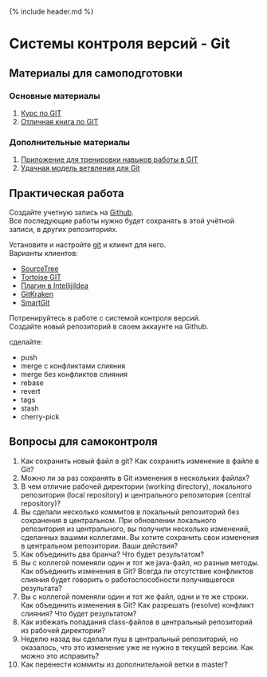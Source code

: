 {% include header.md %}

Системы контроля версий - Git
====================

Материалы для самоподготовки
---------------------

### Основные материалы
1. [Курс по GIT](https://learn.by/courses/course-v1:EPAM+VCG+ext1/about)
1. [Отличная книга по GIT](https://git-scm.com/book/ru/v2)

### Дополнительные материалы
1. [Приложение для тренировки навыков работы в GIT](https://learngitbranching.js.org/)
1. [Удачная модель ветвления для Git](https://habr.com/ru/post/106912/)

Практическая работа
---------------------

Создайте учетную запись на [Github](https://github.com/).  
Все последующие работы нужно будет сохранять в этой учётной записи, в других репозиториях.

Установите и настройте [git](https://git-scm.com/downloads) и клиент для него.  
Варианты клиентов:
* [SourceTree](https://www.sourcetreeapp.com/)
* [Tortoise GIT](https://tortoisegit.org/)
* [Плагин в IntellijiIdea](https://plugins.jetbrains.com/plugin/3033-git-integration)
* [GitKraken](https://www.gitkraken.com/)
* [SmartGit](http://www.syntevo.com/smartgit/)

Потренируйтесь в работе с системой контроля версий.  
Создайте новый репозиторий в своем аккаунте на Github.

сделайте: 
* push
* merge с конфликтами слияния
* merge без конфликтов слияния
* rebase
* revert
* tags
* stash 
* cherry-pick

Вопросы для самоконтроля
---------------------
1. Как сохранить новый файл в git? Как сохранить изменение в файле в Git?
1. Можно ли за раз сохранять в Git изменения в нескольких файлах?
1. В чем отличие рабочей директории (working directory), локального репозитория (local repository) и центрального 
репозитория (central repository)?
1. Вы сделали несколько коммитов в локальный репозиторий без сохранения в центральном. При обновлении локального 
репозитория из центрального, вы получили несколько изменений, сделанных вашими коллегами. Вы хотите сохранить свои 
изменения в центральном репозитории. Ваши действия?
1. Как объединить два бранча? Что будет результатом?
1. Вы с коллегой поменяли один и тот же java-файл, но разные методы. Как объединить изменения в Git? Всегда ли отсутствие 
конфликтов слияния будет говорить о работоспособности получившегося результата?
1. Вы с коллегой поменяли один и тот же файл, одни и те же строки. Как объединить изменения в Git? Как разрешать (resolve) 
конфликт слияния? Что будет результатом?
1. Как избежать попадания class-файлов в центральный репозиторий из рабочей директории?
1. Неделю назад вы сделали пуш в центральный репозиторий, но оказалось, что это изменение уже не нужно в текущей версии. 
Как можно это исправить?
1. Как перенести коммиты из дополнительной ветки в master?